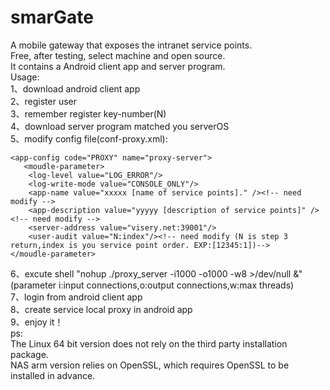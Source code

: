 # smarGate
A mobile gateway that exposes the intranet service points. <br>
Free, after testing, select machine and open source. <br>
It contains a Android client app and server program.<br>
Usage:<br>
1、download android client app<br>
2、register user<br>
3、remember register key-number(N)<br>
4、download server program matched you serverOS<br>
5、modify config file(conf-proxy.xml):<br>
  <?xml version="1.0" encoding="GBK"?>
    <app-config code="PROXY" name="proxy-server">
       <moudle-parameter>
        <log-level value="LOG_ERROR"/>
        <log-write-mode value="CONSOLE_ONLY"/>
        <app-name value="xxxxx [name of service points]." /><!-- need modify -->
        <app-description value="yyyyy [description of service points]" /><!-- need modify -->
        <server-address value="visery.net:39001"/>
        <user-audit value="N:index"/><!-- need modify (N is step 3 return,index is you service point order. EXP:[12345:1])-->
    </moudle-parameter>
  </app-config>
6、excute shell "nohup ./proxy_server -i1000 -o1000 -w8 >/dev/null &"(parameter i:input connections,o:output connections,w:max threads)<br>
7、login from android client app<br>
8、create service local proxy in android app<br>
9、enjoy it！<br>
ps:<br>
The Linux 64 bit version does not rely on the third party installation package.<br>
NAS arm version relies on OpenSSL, which requires OpenSSL to be installed in advance.<br>
